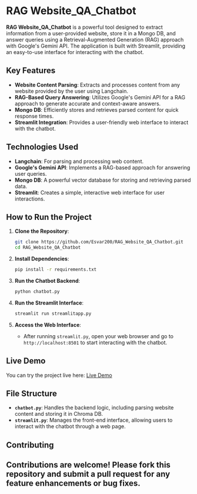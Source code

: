 # RAG Website_QA_Chatbot

**RAG Website_QA_Chatbot** is a powerful tool designed to extract information from a user-provided website, store it in a Mongo DB, and answer queries using a Retrieval-Augmented Generation (RAG) approach with Google's Gemini API. The application is built with Streamlit, providing an easy-to-use interface for interacting with the chatbot.

## Key Features

- **Website Content Parsing**: Extracts and processes content from any website provided by the user using Langchain.
- **RAG-Based Query Answering**: Utilizes Google's Gemini API for a RAG approach to generate accurate and context-aware answers.
- **Mongo DB**: Efficiently stores and retrieves parsed content for quick response times.
- **Streamlit Integration**: Provides a user-friendly web interface to interact with the chatbot.

## Technologies Used

- **Langchain**: For parsing and processing web content.
- **Google's Gemini API**: Implements a RAG-based approach for answering user queries.
- **Mongo DB**: A powerful vector database for storing and retrieving parsed data.
- **Streamlit**: Creates a simple, interactive web interface for user interactions.

## How to Run the Project

1. **Clone the Repository**:
    ```bash
    git clone https://github.com/Esvar200/RAG_Website_QA_Chatbot.git
    cd RAG_Website_QA_Chatbot
    ```

2. **Install Dependencies**:
    ```bash
    pip install -r requirements.txt
    ```

3. **Run the Chatbot Backend**:
    ```bash
    python chatbot.py
    ```

4. **Run the Streamlit Interface**:
    ```bash
    streamlit run streamlitapp.py
    ```

5. **Access the Web Interface**:
   - After running `streamlit.py`, open your web browser and go to `http://localhost:8501` to start interacting with the chatbot.

## Live Demo

You can try the project live here: [Live Demo](https://rag-app-live.streamlit.app/)

## File Structure

- **`chatbot.py`**: Handles the backend logic, including parsing website content and storing it in Chroma DB.
- **`streamlit.py`**: Manages the front-end interface, allowing users to interact with the chatbot through a web page.

## Contributing

Contributions are welcome! Please fork this repository and submit a pull request for any feature enhancements or bug fixes.
---
